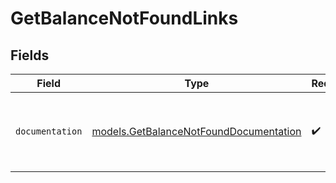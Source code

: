 # GetBalanceNotFoundLinks


## Fields

| Field                                                                                  | Type                                                                                   | Required                                                                               | Description                                                                            |
| -------------------------------------------------------------------------------------- | -------------------------------------------------------------------------------------- | -------------------------------------------------------------------------------------- | -------------------------------------------------------------------------------------- |
| `documentation`                                                                        | [models.GetBalanceNotFoundDocumentation](../models/getbalancenotfounddocumentation.md) | :heavy_check_mark:                                                                     | The URL to the generic Mollie API error handling guide.                                |